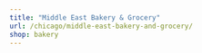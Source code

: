 ```yaml
---
title: "Middle East Bakery & Grocery"
url: /chicago/middle-east-bakery-and-grocery/
shop: bakery
---
```


